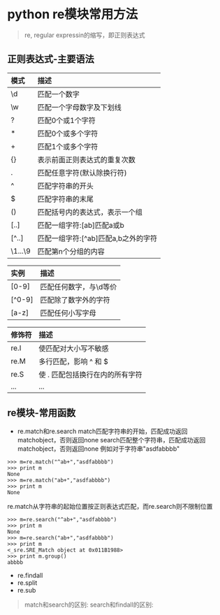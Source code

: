 # python re模块常用方法
>re, regular expressin的缩写，即正则表达式
## **正则表达式-主要语法**
| 模式 | 描述 |
| :------------ | :------------- |
| \d | 匹配一个数字 |
| \w | 匹配一个字母数字及下划线 |
| ? | 匹配0个或1个字符 |
| * | 匹配0个或多个字符 |
| + | 匹配1个或多个字符 |
| {} | 表示前面正则表达式的重复次数 |
| . | 匹配任意字符(默认除换行符) |
| ^ | 匹配字符串的开头 |
| $ | 匹配字符串的末尾 |
| () | 匹配括号内的表达式，表示一个组 |
| [..] | 匹配一组字符:[ab]匹配a或b |
| [^..] | 匹配一组字符:[^ab]匹配a,b之外的字符 |
| \1...\9 | 匹配第n个分组的内容 |

| 实例 | 描述 |
| :------------ | :------------- |
| [0-9] | 匹配任何数字，与\d等价 |
| [^0-9] | 匹配除了数字外的字符 |
| [a-z] | 匹配任何小写字母 |

| 修饰符 | 描述 |
| :------------ | :------------- |
| re.I | 使匹配对大小写不敏感 |
| re.M | 多行匹配，影响 ^ 和 $ |
| re.S | 使 . 匹配包括换行在内的所有字符 |
| ... | ... |
## **re模块-常用函数**
+ re.match和re.search
match匹配字符串的开始，匹配成功返回matchobject，否则返回none
search匹配整个字符串，匹配成功返回matchobject，否则返回none
例如对于字符串"asdfabbbb"
```
>>> m=re.match("^ab+","asdfabbbb")
>>> print m
None
>>> m=re.match("ab+","asdfabbbb")
>>> print m
None
```
re.match从字符串的起始位置按正则表达式匹配，而re.search则不限制位置
```
>>> m=re.search("^ab+","asdfabbbb")
>>> print m
None
>>> m=re.search("ab+","asdfabbbb")
>>> print m
<_sre.SRE_Match object at 0x011B1988>
>>> print m.group()
abbbb
```
- re.findall
- re.split
- re.sub
>match和search的区别:
>search和findall的区别:
